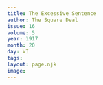 ```yaml
---
title: The Excessive Sentence
author: The Square Deal
issue: 16
volume: 5
year: 1917
month: 20
day: VI
tags:
layout: page.njk
image:
---
```



